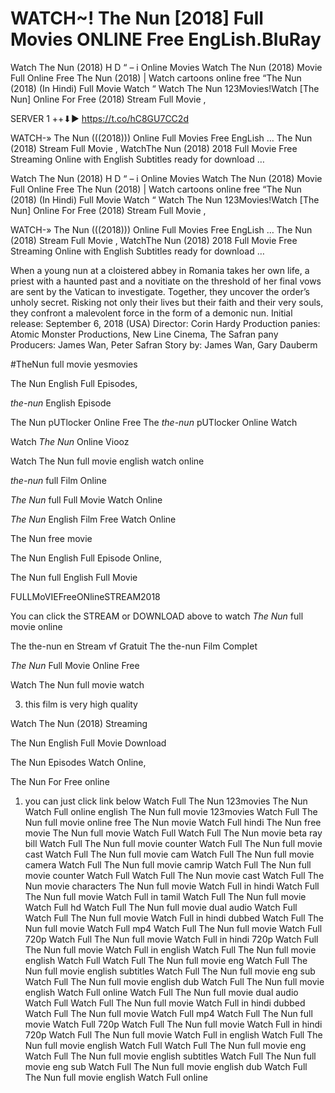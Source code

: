 <h1>WATCH~! The Nun [2018] Full Movies ONLINE Free EngLish.BluRay</h1>

Watch The Nun (2018) H D “ – i Online Movies Watch The Nun (2018) Movie Full Online Free The Nun (2018) | Watch cartoons online free “The Nun (2018) (In Hindi) Full Movie Watch “ Watch The Nun 123Movies!Watch [The Nun] Online For Free (2018) Stream Full Movie ,

SERVER 1 ++⬇▶️  https://t.co/hC8GU7CC2d

WATCH-» The Nun (((2018))) Online Full Movies Free EngLish …
The Nun (2018) Stream Full Movie , WatchThe Nun (2018) 2018 Full Movie Free Streaming Online with English Subtitles ready for download …

Watch The Nun (2018) H D “ – i Online Movies Watch The Nun (2018) Movie Full Online Free The Nun (2018) | Watch cartoons online free “The Nun (2018) (In Hindi) Full Movie Watch “ Watch The Nun 123Movies!Watch [The Nun] Online For Free (2018) Stream Full Movie ,

WATCH-» The Nun (((2018))) Online Full Movies Free EngLish …
The Nun (2018) Stream Full Movie , WatchThe Nun (2018) 2018 Full Movie Free Streaming Online with English Subtitles ready for download …


When a young nun at a cloistered abbey in Romania takes her own life, a priest with a haunted past and a novitiate on the threshold of her final vows are sent by the Vatican to investigate. Together, they uncover the order’s unholy secret. Risking not only their lives but their faith and their very souls, they confront a malevolent force in the form of a demonic nun.
Initial release: September 6, 2018 (USA)
Director: Corin Hardy
Production panies: Atomic Monster Productions, New Line Cinema, The Safran pany
Producers: James Wan, Peter Safran
Story by: James Wan, Gary Dauberm

#TheNun full movie yesmovies

The Nun English Full Episodes,

*the-nun* English Episode

The Nun pUTlocker Online Free The *the-nun* pUTlocker Online Watch

Watch *The Nun* Online Viooz

Watch The Nun full movie english watch online

*the-nun* full Film Online

*The Nun* full Full Movie Watch Online

*The Nun* English Film Free Watch Online

The Nun free movie

The Nun English Full Episode Online,

The Nun full English Full Movie

FULLMoVIEFreeONlineSTREAM2018

You can click the STREAM or DOWNLOAD above to watch *The Nun* full movie online

The the-nun en Stream vf Gratuit The the-nun Film Complet

*The Nun* Full Movie Online Free

Watch The Nun full movie watch

3) this film is very high quality

Watch The Nun (2018) Streaming

The Nun English Full Movie Download

The Nun Episodes Watch Online,

The Nun For Free online

1) you can just click link below
Watch Full The Nun 123movies
The Nun Watch Full online english
The Nun full movie 123movies
Watch Full The Nun full movie online free
The Nun movie Watch Full hindi
The Nun free movie
The Nun full movie Watch Full
Watch Full The Nun movie beta ray bill
Watch Full The Nun full movie counter
Watch Full The Nun full movie cast
Watch Full The Nun full movie cam
Watch Full The Nun full movie camera
Watch Full The Nun full movie camrip
Watch Full The Nun full movie counter Watch Full
Watch Full The Nun movie cast
Watch Full The Nun movie characters
The Nun full movie Watch Full in hindi
Watch Full The Nun full movie Watch Full in tamil
Watch Full The Nun full movie Watch Full hd
Watch Full The Nun full movie dual audio Watch Full
Watch Full The Nun full movie Watch Full in hindi dubbed
Watch Full The Nun full movie Watch Full mp4
Watch Full The Nun full movie Watch Full 720p
Watch Full The Nun full movie Watch Full in hindi 720p
Watch Full The Nun full movie Watch Full in english
Watch Full The Nun full movie english Watch Full
Watch Full The Nun full movie eng
Watch Full The Nun full movie english subtitles
Watch Full The Nun full movie eng sub
Watch Full The Nun full movie english dub
Watch Full The Nun full movie english Watch Full online
Watch Full The Nun full movie dual audio Watch Full
Watch Full The Nun full movie Watch Full in hindi dubbed
Watch Full The Nun full movie Watch Full mp4
Watch Full The Nun full movie Watch Full 720p
Watch Full The Nun full movie Watch Full in hindi 720p
Watch Full The Nun full movie Watch Full in english
Watch Full The Nun full movie english Watch Full
Watch Full The Nun full movie eng
Watch Full The Nun full movie english subtitles
Watch Full The Nun full movie eng sub
Watch Full The Nun full movie english dub
Watch Full The Nun full movie english Watch Full online
